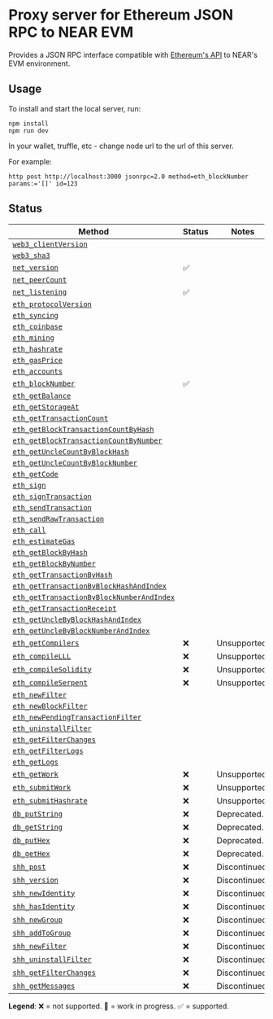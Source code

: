 # Proxy server for Ethereum JSON RPC to NEAR EVM

Provides a JSON RPC interface compatible with [Ethereum's API](https://eth.wiki/json-rpc/API) to NEAR's EVM environment.

## Usage

To install and start the local server, run:
```
npm install
npm run dev
```

In your wallet, truffle, etc - change node url to the url of this server.

For example:
```
http post http://localhost:3000 jsonrpc=2.0 method=eth_blockNumber params:='[]' id=123
```

## Status

Method | Status | Notes
------ | ------ | -----
[`web3_clientVersion`] | |
[`web3_sha3`] | |
[`net_version`] | ✅ |
[`net_peerCount`] | |
[`net_listening`] | ✅ |
[`eth_protocolVersion`] | |
[`eth_syncing`] | |
[`eth_coinbase`] | |
[`eth_mining`] | |
[`eth_hashrate`] | |
[`eth_gasPrice`] | |
[`eth_accounts`] | |
[`eth_blockNumber`] | ✅ |
[`eth_getBalance`] | |
[`eth_getStorageAt`] | |
[`eth_getTransactionCount`] | |
[`eth_getBlockTransactionCountByHash`] | |
[`eth_getBlockTransactionCountByNumber`] | |
[`eth_getUncleCountByBlockHash`] | |
[`eth_getUncleCountByBlockNumber`] | |
[`eth_getCode`] | |
[`eth_sign`] | |
[`eth_signTransaction`] | |
[`eth_sendTransaction`] | |
[`eth_sendRawTransaction`] | |
[`eth_call`] | |
[`eth_estimateGas`] | |
[`eth_getBlockByHash`] | |
[`eth_getBlockByNumber`] | |
[`eth_getTransactionByHash`] | |
[`eth_getTransactionByBlockHashAndIndex`] | |
[`eth_getTransactionByBlockNumberAndIndex`] | |
[`eth_getTransactionReceipt`] | |
[`eth_getUncleByBlockHashAndIndex`] | |
[`eth_getUncleByBlockNumberAndIndex`] | |
[`eth_getCompilers`] | ❌ | Unsupported.
[`eth_compileLLL`] | ❌ | Unsupported.
[`eth_compileSolidity`] | ❌ | Unsupported.
[`eth_compileSerpent`] | ❌ | Unsupported.
[`eth_newFilter`] | |
[`eth_newBlockFilter`] | |
[`eth_newPendingTransactionFilter`] | |
[`eth_uninstallFilter`] | |
[`eth_getFilterChanges`] | |
[`eth_getFilterLogs`] | |
[`eth_getLogs`] | |
[`eth_getWork`] | ❌ | Unsupported.
[`eth_submitWork`] | ❌ | Unsupported.
[`eth_submitHashrate`] | ❌ | Unsupported.
[`db_putString`] | ❌ | Deprecated.
[`db_getString`] | ❌ | Deprecated.
[`db_putHex`] | ❌ | Deprecated.
[`db_getHex`] | ❌ | Deprecated.
[`shh_post`] | ❌ | Discontinued.
[`shh_version`] | ❌ | Discontinued.
[`shh_newIdentity`] | ❌ | Discontinued.
[`shh_hasIdentity`] | ❌ | Discontinued.
[`shh_newGroup`] | ❌ | Discontinued.
[`shh_addToGroup`] | ❌ | Discontinued.
[`shh_newFilter`] | ❌ | Discontinued.
[`shh_uninstallFilter`] | ❌ | Discontinued.
[`shh_getFilterChanges`] | ❌ | Discontinued.
[`shh_getMessages`] | ❌ | Discontinued.

**Legend**: ❌ = not supported. 🚧 = work in progress. ✅ = supported.

[`web3_clientVersion`]: https://eth.wiki/json-rpc/API#web3_clientVersion
[`web3_sha3`]: https://eth.wiki/json-rpc/API#web3_sha3
[`net_version`]: https://eth.wiki/json-rpc/API#net_version
[`net_peerCount`]: https://eth.wiki/json-rpc/API#net_peerCount
[`net_listening`]: https://eth.wiki/json-rpc/API#net_listening
[`eth_protocolVersion`]: https://eth.wiki/json-rpc/API#eth_protocolVersion
[`eth_syncing`]: https://eth.wiki/json-rpc/API#eth_syncing
[`eth_coinbase`]: https://eth.wiki/json-rpc/API#eth_coinbase
[`eth_mining`]: https://eth.wiki/json-rpc/API#eth_mining
[`eth_hashrate`]: https://eth.wiki/json-rpc/API#eth_hashrate
[`eth_gasPrice`]: https://eth.wiki/json-rpc/API#eth_gasPrice
[`eth_accounts`]: https://eth.wiki/json-rpc/API#eth_accounts
[`eth_blockNumber`]: https://eth.wiki/json-rpc/API#eth_blockNumber
[`eth_getBalance`]: https://eth.wiki/json-rpc/API#eth_getBalance
[`eth_getStorageAt`]: https://eth.wiki/json-rpc/API#eth_getStorageAt
[`eth_getTransactionCount`]: https://eth.wiki/json-rpc/API#eth_getTransactionCount
[`eth_getBlockTransactionCountByHash`]: https://eth.wiki/json-rpc/API#eth_getBlockTransactionCountByHash
[`eth_getBlockTransactionCountByNumber`]: https://eth.wiki/json-rpc/API#eth_getBlockTransactionCountByNumber
[`eth_getUncleCountByBlockHash`]: https://eth.wiki/json-rpc/API#eth_getUncleCountByBlockHash
[`eth_getUncleCountByBlockNumber`]: https://eth.wiki/json-rpc/API#eth_getUncleCountByBlockNumber
[`eth_getCode`]: https://eth.wiki/json-rpc/API#eth_getCode
[`eth_sign`]: https://eth.wiki/json-rpc/API#eth_sign
[`eth_signTransaction`]: https://eth.wiki/json-rpc/API#eth_signTransaction
[`eth_sendTransaction`]: https://eth.wiki/json-rpc/API#eth_sendTransaction
[`eth_sendRawTransaction`]: https://eth.wiki/json-rpc/API#eth_sendRawTransaction
[`eth_call`]: https://eth.wiki/json-rpc/API#eth_call
[`eth_estimateGas`]: https://eth.wiki/json-rpc/API#eth_estimateGas
[`eth_getBlockByHash`]: https://eth.wiki/json-rpc/API#eth_getBlockByHash
[`eth_getBlockByNumber`]: https://eth.wiki/json-rpc/API#eth_getBlockByNumber
[`eth_getTransactionByHash`]: https://eth.wiki/json-rpc/API#eth_getTransactionByHash
[`eth_getTransactionByBlockHashAndIndex`]: https://eth.wiki/json-rpc/API#eth_getTransactionByBlockHashAndIndex
[`eth_getTransactionByBlockNumberAndIndex`]: https://eth.wiki/json-rpc/API#eth_getTransactionByBlockNumberAndIndex
[`eth_getTransactionReceipt`]: https://eth.wiki/json-rpc/API#eth_getTransactionReceipt
[`eth_getUncleByBlockHashAndIndex`]: https://eth.wiki/json-rpc/API#eth_getUncleByBlockHashAndIndex
[`eth_getUncleByBlockNumberAndIndex`]: https://eth.wiki/json-rpc/API#eth_getUncleByBlockNumberAndIndex
[`eth_getCompilers`]: https://eth.wiki/json-rpc/API#eth_getCompilers
[`eth_compileLLL`]: https://eth.wiki/json-rpc/API#eth_compileLLL
[`eth_compileSolidity`]: https://eth.wiki/json-rpc/API#eth_compileSolidity
[`eth_compileSerpent`]: https://eth.wiki/json-rpc/API#eth_compileSerpent
[`eth_newFilter`]: https://eth.wiki/json-rpc/API#eth_newFilter
[`eth_newBlockFilter`]: https://eth.wiki/json-rpc/API#eth_newBlockFilter
[`eth_newPendingTransactionFilter`]: https://eth.wiki/json-rpc/API#eth_newPendingTransactionFilter
[`eth_uninstallFilter`]: https://eth.wiki/json-rpc/API#eth_uninstallFilter
[`eth_getFilterChanges`]: https://eth.wiki/json-rpc/API#eth_getFilterChanges
[`eth_getFilterLogs`]: https://eth.wiki/json-rpc/API#eth_getFilterLogs
[`eth_getLogs`]: https://eth.wiki/json-rpc/API#eth_getLogs
[`eth_getWork`]: https://eth.wiki/json-rpc/API#eth_getWork
[`eth_submitWork`]: https://eth.wiki/json-rpc/API#eth_submitWork
[`eth_submitHashrate`]: https://eth.wiki/json-rpc/API#eth_submitHashrate
[`db_putString`]: https://eth.wiki/json-rpc/API#db_putString
[`db_getString`]: https://eth.wiki/json-rpc/API#db_getString
[`db_putHex`]: https://eth.wiki/json-rpc/API#db_putHex
[`db_getHex`]: https://eth.wiki/json-rpc/API#db_getHex
[`shh_post`]: https://eth.wiki/json-rpc/API#shh_post
[`shh_version`]: https://eth.wiki/json-rpc/API#shh_version
[`shh_newIdentity`]: https://eth.wiki/json-rpc/API#shh_newIdentity
[`shh_hasIdentity`]: https://eth.wiki/json-rpc/API#shh_hasIdentity
[`shh_newGroup`]: https://eth.wiki/json-rpc/API#shh_newGroup
[`shh_addToGroup`]: https://eth.wiki/json-rpc/API#shh_addToGroup
[`shh_newFilter`]: https://eth.wiki/json-rpc/API#shh_newFilter
[`shh_uninstallFilter`]: https://eth.wiki/json-rpc/API#shh_uninstallFilter
[`shh_getFilterChanges`]: https://eth.wiki/json-rpc/API#shh_getFilterChanges
[`shh_getMessages`]: https://eth.wiki/json-rpc/API#shh_getMessages
